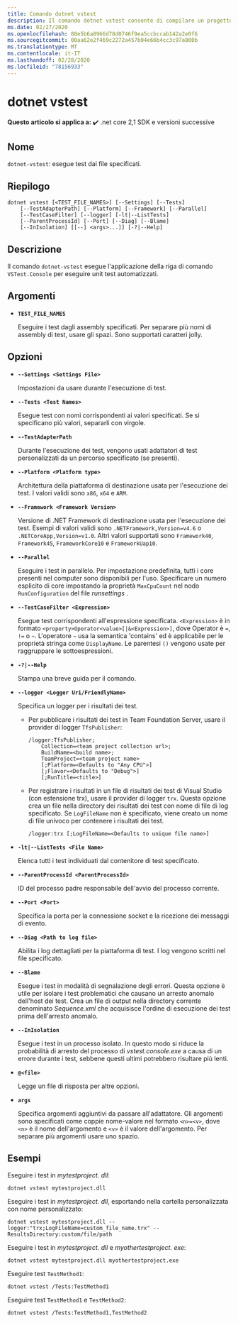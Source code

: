 ```yaml
---
title: Comando dotnet vstest
description: Il comando dotnet vstest consente di compilare un progetto e tutte le relative dipendenze.
ms.date: 02/27/2020
ms.openlocfilehash: 88e5b6a8966d78d0746f9ea5ccbccab142a2e0f6
ms.sourcegitcommit: 00aa62e2f469c2272a457b04e66b4cc3c97a800b
ms.translationtype: MT
ms.contentlocale: it-IT
ms.lasthandoff: 02/28/2020
ms.locfileid: "78156933"
---
```

# <a name="dotnet-vstest"></a>dotnet vstest

**Questo articolo si applica a:** ✔️ .net core 2,1 SDK e versioni successive

## <a name="name"></a>Nome

`dotnet-vstest`: esegue test dai file specificati.

## <a name="synopsis"></a>Riepilogo

```dotnetcli
dotnet vstest [<TEST_FILE_NAMES>] [--Settings] [--Tests]
    [--TestAdapterPath] [--Platform] [--Framework] [--Parallel]
    [--TestCaseFilter] [--logger] [-lt|--ListTests]
    [--ParentProcessId] [--Port] [--Diag] [--Blame]
    [--InIsolation] [[--] <args>...]] [-?|--Help]
```

## <a name="description"></a>Descrizione

Il comando `dotnet-vstest` esegue l'applicazione della riga di comando `VSTest.Console` per eseguire unit test automatizzati.

## <a name="arguments"></a>Argomenti

- **`TEST_FILE_NAMES`**

  Eseguire i test dagli assembly specificati. Per separare più nomi di assembly di test, usare gli spazi. Sono supportati caratteri jolly.

## <a name="options"></a>Opzioni

- **`--Settings <Settings File>`**

  Impostazioni da usare durante l'esecuzione di test.

- **`--Tests <Test Names>`**

  Esegue test con nomi corrispondenti ai valori specificati. Se si specificano più valori, separarli con virgole.

- **`--TestAdapterPath`**

  Durante l'esecuzione dei test, vengono usati adattatori di test personalizzati da un percorso specificato (se presenti).

- **`--Platform <Platform type>`**

  Architettura della piattaforma di destinazione usata per l'esecuzione dei test. I valori validi sono `x86`, `x64` e `ARM`.

- **`--Framework <Framework Version>`**

  Versione di .NET Framework di destinazione usata per l'esecuzione dei test. Esempi di valori validi sono `.NETFramework,Version=v4.6` o `.NETCoreApp,Version=v1.0`. Altri valori supportati sono `Framework40`, `Framework45`, `FrameworkCore10` e `FrameworkUap10`.

- **`--Parallel`**

  Eseguire i test in parallelo. Per impostazione predefinita, tutti i core presenti nel computer sono disponibili per l'uso. Specificare un numero esplicito di core impostando la proprietà `MaxCpuCount` nel nodo `RunConfiguration` del file *runsettings* .

- **`--TestCaseFilter <Expression>`**

  Esegue test corrispondenti all'espressione specificata. `<Expression>` è in formato `<property>Operator<value>[|&<Expression>]`, dove Operator è `=`, `!=` o `~`. L'operatore `~` usa la semantica 'contains' ed è applicabile per le proprietà stringa come `DisplayName`. Le parentesi `()` vengono usate per raggruppare le sottoespressioni.

- **`-?|--Help`**

  Stampa una breve guida per il comando.

- **`--logger <Logger Uri/FriendlyName>`**

  Specifica un logger per i risultati dei test.

  - Per pubblicare i risultati dei test in Team Foundation Server, usare il provider di logger `TfsPublisher`:

    ```console
    /logger:TfsPublisher;
        Collection=<team project collection url>;
        BuildName=<build name>;
        TeamProject=<team project name>
        [;Platform=<Defaults to "Any CPU">]
        [;Flavor=<Defaults to "Debug">]
        [;RunTitle=<title>]
    ```

  - Per registrare i risultati in un file di risultati dei test di Visual Studio (con estensione trx), usare il provider di logger `trx`. Questa opzione crea un file nella directory dei risultati dei test con nome di file di log specificato. Se `LogFileName` non è specificato, viene creato un nome di file univoco per contenere i risultati dei test.

    ```console
    /logger:trx [;LogFileName=<Defaults to unique file name>]
    ```

- **`-lt|--ListTests <File Name>`**

  Elenca tutti i test individuati dal contenitore di test specificato.

- **`--ParentProcessId <ParentProcessId>`**

  ID del processo padre responsabile dell'avvio del processo corrente.

- **`--Port <Port>`**

  Specifica la porta per la connessione socket e la ricezione dei messaggi di evento.

- **`--Diag <Path to log file>`**

  Abilita i log dettagliati per la piattaforma di test. I log vengono scritti nel file specificato.

- **`--Blame`**

  Esegue i test in modalità di segnalazione degli errori. Questa opzione è utile per isolare i test problematici che causano un arresto anomalo dell'host dei test. Crea un file di output nella directory corrente denominato *Sequence.xml* che acquisisce l'ordine di esecuzione dei test prima dell'arresto anomalo.

- **`--InIsolation`**

  Esegue i test in un processo isolato. In questo modo si riduce la probabilità di arresto del processo di *vstest.console.exe* a causa di un errore durante i test, sebbene questi ultimi potrebbero risultare più lenti.

- **`@<file>`**

  Legge un file di risposta per altre opzioni.

- **`args`**

  Specifica argomenti aggiuntivi da passare all'adattatore. Gli argomenti sono specificati come coppie nome-valore nel formato `<n>=<v>`, dove `<n>` è il nome dell'argomento e `<v>` è il valore dell'argomento. Per separare più argomenti usare uno spazio.

## <a name="examples"></a>Esempi

Eseguire i test in *mytestproject. dll*:

```dotnetcli
dotnet vstest mytestproject.dll
```

Eseguire i test in *mytestproject. dll*, esportando nella cartella personalizzata con nome personalizzato:

```dotnetcli
dotnet vstest mytestproject.dll --logger:"trx;LogFileName=custom_file_name.trx" --ResultsDirectory:custom/file/path
```

Eseguire i test in *mytestproject. dll* e *myothertestproject. exe*:

```dotnetcli
dotnet vstest mytestproject.dll myothertestproject.exe
```

Eseguire test `TestMethod1`:

```dotnetcli
dotnet vstest /Tests:TestMethod1
```

Eseguire test `TestMethod1` e `TestMethod2`:

```dotnetcli
dotnet vstest /Tests:TestMethod1,TestMethod2
```
